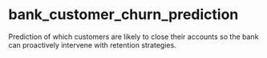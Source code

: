 # bank_customer_churn_prediction
Prediction of which customers are likely to close their accounts so the bank can proactively intervene with retention strategies.
